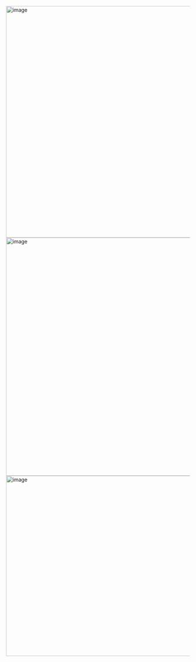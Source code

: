 
<img width="710" height="633" alt="image" src="https://github.com/user-attachments/assets/56b3b00d-2b8a-4980-9cbb-fd90f9996345" />

<img width="713" height="651" alt="image" src="https://github.com/user-attachments/assets/8c51bf22-f684-4562-86c1-7641f816ae82" />

<img width="678" height="493" alt="image" src="https://github.com/user-attachments/assets/f2d96a66-ab61-40d2-8468-dd12221215ac" />
